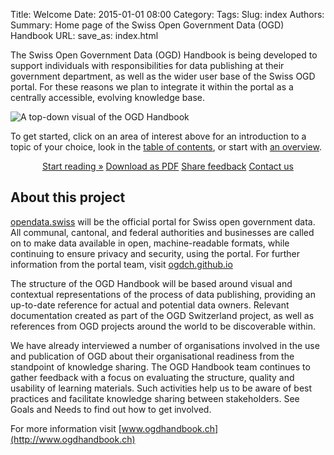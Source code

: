 Title: Welcome
Date: 2015-01-01 08:00
Category:
Tags:
Slug: index
Authors:
Summary: Home page of the Swiss Open Government Data (OGD) Handbook
URL:
save_as: index.html

The Swiss Open Government Data (OGD) Handbook is being developed to support individuals with responsibilities for data publishing at their government department, as well as the wider user base of the Swiss OGD portal. For these reasons we plan to integrate it within the portal as a centrally accessible, evolving knowledge base.

![A top-down visual of the OGD Handbook](images/splash-2015-11-04.png)

To get started, click on an area of interest above for an introduction to a topic of your choice, look in the [table of contents](handbook/contents), or start with [an overview](handbook/Home).

<center style="margin-bottom:2em">
	<a class="btn btn-primary btn-large" href="handbook/Home.html">Start reading »</a>
	<a class="btn btn-warning btn-large" href="#" disabled>Download as PDF</a>
	<a class="btn btn-success btn-large" href="http://www.ogdhandbook.ch/survey">Share feedback</a>
	<a class="btn btn-default btn-large" href="mailto:info@ogdhandbook.ch">Contact us</a>
</center>

## About this project

[opendata.swiss](http://opendata.swiss) will be the official portal for Swiss open government data. All communal, cantonal, and federal authorities and businesses are called on to make data available in open, machine-readable formats, while continuing to ensure privacy and security, using the portal. For further information from the portal team, visit [ogdch.github.io](http://ogdch.github.io)

The structure of the OGD Handbook will be based around visual and contextual representations of the process of data publishing, providing an up-to-date reference for actual and potential data owners. Relevant documentation created as part of the OGD Switzerland project, as well as references from OGD projects around the world to be discoverable within.

We have already interviewed a number of organisations involved in the use and publication of OGD about their organisational readiness from the standpoint of knowledge sharing. The OGD Handbook team continues to gather feedback with a focus on evaluating the structure, quality and usability of learning materials. Such activities help us to be aware of best practices and facilitate knowledge sharing between stakeholders. See Goals and Needs to find out how to get involved.

For more information visit [www.ogdhandbook.ch](http://www.ogdhandbook.ch)
